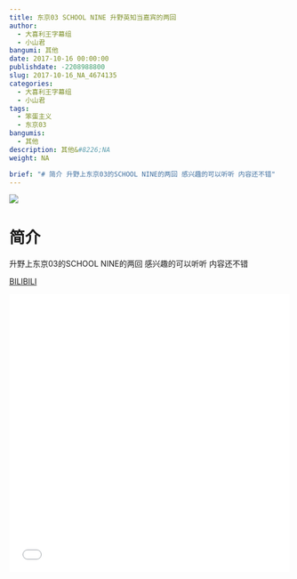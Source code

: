 ```yaml
---
title: 东京03 SCHOOL NINE 升野英知当嘉宾的两回
author: 
  - 大喜利王字幕组
  - 小山君
bangumi: 其他
date: 2017-10-16 00:00:00
publishdate: -2208988800
slug: 2017-10-16_NA_4674135
categories: 
  - 大喜利王字幕组
  - 小山君
tags: 
  - 笨蛋主义
  - 东京03
bangumis: 
  - 其他
description: 其他&#8226;NA
weight: NA

brief: "# 简介 升野上东京03的SCHOOL NINE的两回 感兴趣的可以听听 内容还不错"
---
```


![](https://i.imgur.com/IKph4cv.jpg)

# 简介  
升野上东京03的SCHOOL NINE的两回 感兴趣的可以听听 内容还不错 







  [BILIBILI](https://www.bilibili.com/video/av4674135/)


<div class="vcontainer">  <iframe class='video' src="//www.bilibili.com/blackboard/player.html?aid=4674135" width="100%" height="500" frameborder="0" allowfullscreen="allowfullscreen"></iframe></div>
